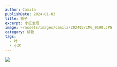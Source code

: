 ```yaml
---
author: Camila
publishDate: 2024-01-03
title: 栀子
excerpt: 小区发现
image: ~/assets/images/camila/202405/IMG_9190.JPG
category: 植物
tags:
  - 叶
  - 小区
---
```


![](~/assets/images/camila/202405/IMG_9190.JPG)



